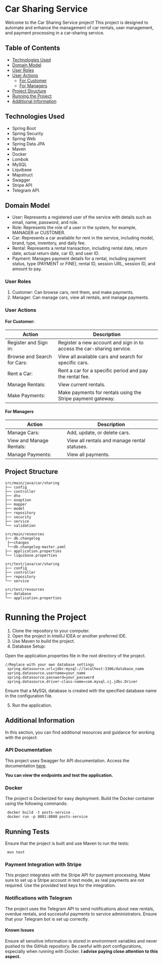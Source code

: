 # Car Sharing Service
Welcome to the Car Sharing Service project! This project is designed to automate and enhance the management of car rentals, user management, and payment processing in a car-sharing service.

## Table of Contents
- [Technologies Used](#technologies-used)
- [Domain Model](#domain-model)
- [User Roles](#user-roles)
- [User Actions](#user-actions)
  - [For Customer](#for-customer)
  - [For Managers](#for-managers)
- [Project Structure](#project-structure)
- [Running the Project](#running-the-project)
- [Additional Information](#additional-information)

## Technologies Used
- Spring Boot
- Spring Security
- Spring Web
- Spring Data JPA
- Maven
- Docker
-	Lombok
-	MySQL
-	Liquibase
-	Mapstruct
- Swagger
- Stripe API
- Telegram API.

## Domain Model
- User: Represents a registered user of the service with details such as email, name, password, and role.
- Role: Represents the role of a user in the system, for example, MANAGER or CUSTOMER.
- Car: Represents a car available for rent in the service, including model, brand, type, inventory, and daily fee.
- Rental: Represents a rental transaction, including rental date, return date, actual return date, car ID, and user ID.
- Payment:  Manages payment details for a rental, including payment status, type (PAYMENT or FINE), rental ID, session URL, session ID, and amount to pay.

### User Roles
1. Customer:  Can browse cars, rent them, and make payments.
2. Manager: Can manage cars, view all rentals, and manage payments.

### User Actions
#### For Customer:
| Action                                      | Description                                                                  |
|---------------------------------------------|------------------------------------------------------------------------------|
| Register and Sign in:                           | Register a new account and sign in to access the car-sharing service.                      |
| Browse and Search for Cars:               | View all available cars and search for specific cars. |
| Rent a Car:                 | Rent a car for a specific period and pay the rental fee.                   |
| Manage Rentals:                             | View current rentals. |
| Make Payments:                               | Make payments for rentals using the Stripe payment gateway.                     |

#### For Managers

| Action                                      | Description                                                                  |
|---------------------------------------------|------------------------------------------------------------------------------|
| Manage Cars:                              | Add, update, or delete cars. |
| View and Manage Rentals:                | View all rentals and manage rental statuses. |
| Manage Payments:               | View all payments.               |

## Project Structure
```plaintext
src/main/java/car/sharing
├── config
├── controller
├── dto
├── exeption
├── mapper
├── model
├── repository
├── security
├── service
└── validation

src/main/resources
├── db.changelog
 ├──changes
 └──db.changelog-master.yaml
├── application.properties
└── liquibase.properties

src/test/java/car/sharing
├── config
├── controller
├── repository
└── service

src/test/resources
├── database
└── application.properties
```

# Running the Project
1. Clone the repository to your computer.
2. Open the project in IntelliJ IDEA or another preferred IDE.
3. Use Maven to build the project.
4. Database Setup:

Open the application.properties file in the root directory of the project.
```plaintext
//Replace with your own database settings
 spring.datasource.url=jdbc:mysql://localhost:3306/database_name
 spring.datasource.username=your_name
 spring.datasource.password=your_password
 spring.datasource.driver-class-name=com.mysql.cj.jdbc.Driver
```
Ensure that a MySQL database is created with the specified database name in the configuration file.

5. Run the application.

## Additional Information
In this section, you can find additional resources and guidance for working with the project:
### API Documentation
This project uses Swagger for API documentation. Access the documentation [here](http://ec2-52-87-202-79.compute-1.amazonaws.com/swagger-ui/index.html#/
).

**You can view the endpoints and test the application.**

### Docker
The project is Dockerized for easy deployment. Build the Docker container using the following commands:
```plaintext
 docker build -t posts-service .
 docker run -p 8081:8080 posts-service
```
## Running Tests
Ensure that the project is built and use Maven to run the tests:
```plaintext
 mvn test
```
### Payment Integration with Stripe
This project integrates with the Stripe API for payment processing. Make sure to set up a Stripe account in test mode, as real payments are not required. Use the provided test keys for the integration.

### Notifications with Telegram
The project uses the Telegram API to send notifications about new rentals, overdue rentals, and successful payments to service administrators. Ensure that your Telegram bot is set up correctly.

#### Known Issues
Ensure all sensitive information is stored in environment variables and never pushed to the GitHub repository. Be careful with port configurations, especially when running with Docker.
**I advise paying close attention to this aspect.**

